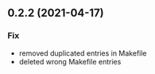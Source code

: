 ## 0.2.2 (2021-04-17)

### Fix

- removed duplicated entries in Makefile
- deleted wrong Makefile entries
